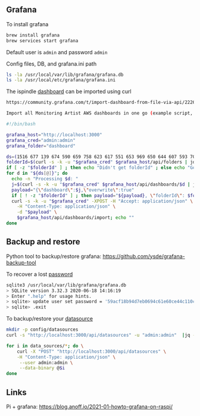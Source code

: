 ## Grafana

To install grafana
```bash
brew install grafana
brew services start grafana
```

Default user is `admin` and password `admin`

Config files, DB, and grafana.ini path
```bash
ls -la /usr/local/var/lib/grafana/grafana.db
ls -la /usr/local/etc/grafana/grafana.ini
```
The ispindle [dashboard](dashboards/ispindle-dashboard.json) can be imported using curl
```bash
https://community.grafana.com/t/import-dashboard-from-file-via-api/22266

Import all Monitoring Artist AWS dashboards in one go (example script, bash/curl/jq required):

#!/bin/bash

grafana_host="http://localhost:3000"
grafana_cred="admin:admin"
grafana_folder="dashboard"

ds=(1516 677 139 674 590 659 758 623 617 551 653 969 650 644 607 593 707 575 1519 581 584 2969 8050 11099 11154 11155 12979 13018 13040 13104 13892 14189 14391 14392 14954 14955 15016);
folderId=$(curl -s -k -u "$grafana_cred" $grafana_host/api/folders | jq -r --arg grafana_folder  "$grafana_folder" '.[] | select(.title==$grafana_folder).id')
if [ -z "$folderId" ] ; then echo "Didn't get folderId" ; else echo "Got folderId $folderId" ; fi
for d in "${ds[@]}"; do
  echo -n "Processing $d: "
  j=$(curl -s -k -u "$grafana_cred" $grafana_host/api/dashboards/$d | jq .json)
  payload="{\"dashboard\":$j,\"overwrite\":true"
  if [ ! -z "$folderId" ] ; then payload="${payload}, \"folderId\": $folderId }";  else payload="${payload} }" ; fi
  curl -s -k -u "$grafana_cred" -XPOST -H "Accept: application/json" \
    -H "Content-Type: application/json" \
    -d "$payload" \
    $grafana_host/api/dashboards/import; echo ""
done                
```

## Backup and restore

Python tool to backup/restore grafana: https://github.com/ysde/grafana-backup-tool

To recover a lost [password](https://jenciso.github.io/blog/how-to-recovery-the-admin-password-in-grafana/)
```bash
sqlite3 /usr/local/var/lib/grafana/grafana.db
> SQLite version 3.32.3 2020-06-18 14:16:19
> Enter ".help" for usage hints.
> sqlite> update user set password = '59acf18b94d7eb0694c61e60ce44c110c7a683ac6a8f09580d626f90f4a242000746579358d77dd9e570e83fa24faa88a8a6', salt = 'F3FAxVm33R' where login = 'admin';
> sqlite> .exit
```

To backup/restore your [datasource](https://rmoff.net/2017/08/08/simple-export/import-of-data-sources-in-grafana/)

```bash
mkdir -p config/datasources
curl -s "http://localhost:3000/api/datasources" -u "admin:admin"  |jq -c -M '.[]' | split -l 1 - config/datasources/

for i in data_sources/*; do \
    curl -X "POST" "http://localhost:3000/api/datasources" \
    -H "Content-Type: application/json" \
     --user admin:admin \
     --data-binary @$i
done
```

## Links

Pi + grafana: https://blog.anoff.io/2021-01-howto-grafana-on-raspi/
